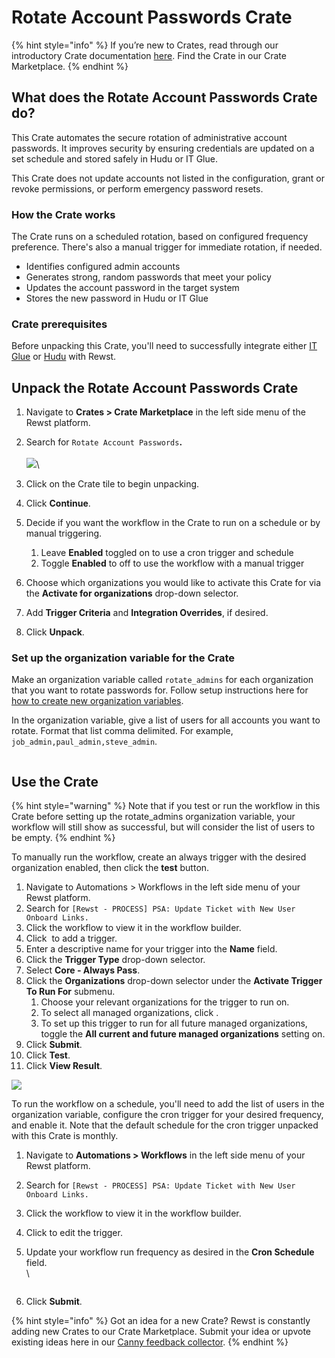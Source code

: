 # Rotate Account Passwords Crate

{% hint style="info" %}
If you’re new to Crates, read through our introductory Crate documentation [here](https://docs.rewst.help/prebuilt-automations/crates). Find the Crate in our Crate Marketplace.
{% endhint %}

## What does the Rotate Account Passwords Crate do?

This Crate automates the secure rotation of administrative account passwords. It improves security by ensuring credentials are updated on a set schedule and stored safely in Hudu or IT Glue.

This Crate does not update accounts not listed in the configuration, grant or revoke permissions, or perform emergency password resets.

### How the Crate works

The Crate runs on a scheduled rotation, based on configured frequency preference. There's also a manual trigger for immediate rotation, if needed.&#x20;

* Identifies configured admin accounts
* Generates strong, random passwords that meet your policy
* Updates the account password in the target system
* Stores the new password in Hudu or IT Glue

### Crate prerequisites

Before unpacking this Crate, you'll need to successfully integrate either [IT Glue](../../configuration/integrations/integration-guides/it-glue-integration-setup.md) or [Hudu](../../configuration/integrations/integration-guides/hudu-integration-setup.md) with Rewst.

## Unpack the Rotate Account Passwords Crate

1. Navigate to **Crates > Crate Marketplace** in the left side menu of the Rewst platform.
2. Search for `Rotate Account Passwords`**.**\
   \
   ![](<../../../.gitbook/assets/Screenshot 2025-08-15 at 4.32.05 PM.png>)\

3. Click on the Crate tile to begin unpacking.
4. Click **Continue**.
5. Decide if you want the workflow in the Crate to run on a schedule or by manual triggering.
   1. Leave **Enabled** toggled on to use a cron trigger and schedule
   2. Toggle **Enabled** to off to use the workflow with a manual trigger
6. Choose which organizations you would like to activate this Crate for via the **Activate for organizations** drop-down selector.&#x20;
7. Add **Trigger Criteria** and **Integration Overrides**, if desired.
8. Click **Unpack**.

### Set up the organization variable for the Crate

Make an organization variable called `rotate_admins`  for each organization that you want to rotate passwords for. Follow setup instructions here for [how to create new organization variables](../../configuration/organization-variables.md).

In the organization variable, give a list of users for all accounts you want to rotate. Format that list comma delimited. For example, `job_admin,paul_admin,steve_admin`.

<figure><img src="../../../.gitbook/assets/Screenshot 2025-08-19 at 3.52.50 PM.png" alt=""><figcaption></figcaption></figure>

## Use the Crate

{% hint style="warning" %}
Note that if you test or run the workflow in this Crate before setting up the rotate\_admins organization variable, your workflow will still show as successful, but will consider the list of users to be empty.&#x20;
{% endhint %}

To manually run the workflow, create an always trigger with the desired organization enabled, then click the **test** button.&#x20;

1. Navigate to Automations > Workflows in the left side menu of your Rewst platform.
2. Search for `[Rewst - PROCESS] PSA: Update Ticket with New User Onboard Links.`
3. Click the workflow to view it in the workflow builder.
4. Click <img src="../../../.gitbook/assets/Screenshot 2025-08-18 at 1.48.13 PM.png" alt="" data-size="line"> to add a trigger.
5. Enter a descriptive name for your trigger into the **Name** field.
6. Click the **Trigger Type** drop-down selector.&#x20;
7. Select **Core - Always Pass**.
8. Click the **Organizations** drop-down selector under the **Activate Trigger To Run For** submenu.
   1. Choose your relevant organizations for the trigger to run on.&#x20;
   2. To select all managed organizations, click <img src="../../../.gitbook/assets/Screenshot 2025-08-18 at 2.12.27 PM.png" alt="" data-size="line">.
   3. To set up this trigger to run for all future managed organizations, toggle the **All current and future managed organizations** setting on.
9. Click **Submit**.
10. Click **Test**.
11. Click **View Result**.

![](<../../../.gitbook/assets/Screenshot 2025-08-18 at 2.15.02 PM.png>)

To run the workflow on a schedule, you'll need to add the list of users in the organization variable, configure the cron trigger for your desired frequency, and enable it. Note that the default schedule for the cron trigger unpacked with this Crate is monthly.

1. Navigate to **Automations > Workflows** in the left side menu of your Rewst platform.
2. Search for `[Rewst - PROCESS] PSA: Update Ticket with New User Onboard Links.`
3. Click the workflow to view it in the workflow builder.
4. Click <img src="../../../.gitbook/assets/Screenshot 2025-05-21 at 2.57.06 PM (2).png" alt="" data-size="line">to edit the trigger.
5.  Update your workflow run frequency as desired in the **Cron Schedule** field. \
    \


    <figure><img src="../../../.gitbook/assets/Screenshot 2025-08-18 at 2.17.49 PM.png" alt=""><figcaption></figcaption></figure>
6. Click **Submit**.

{% hint style="info" %}
Got an idea for a new Crate? Rewst is constantly adding new Crates to our Crate Marketplace. Submit your idea or upvote existing ideas here in our [Canny feedback collector](https://rewst.canny.io/crates).
{% endhint %}
